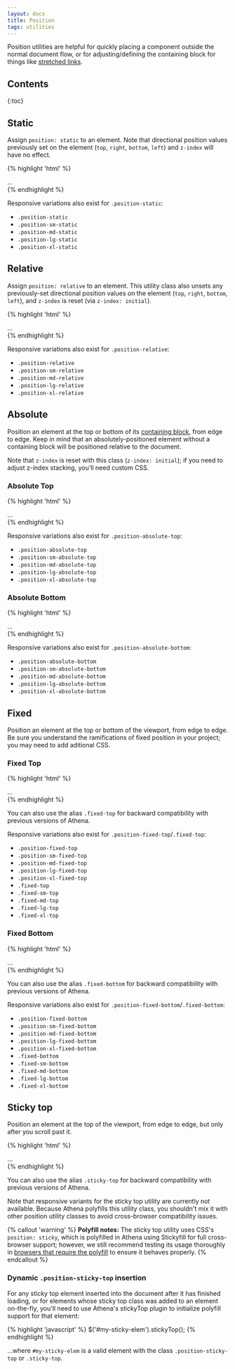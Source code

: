 ```yaml
---
layout: docs
title: Position
tags: utilities
---
```


Position utilities are helpful for quickly placing a component outside the normal document flow, or for adjusting/defining the containing block for things like [stretched links](./../stretched-links/).


## Contents

{:toc}


## Static

Assign `position: static` to an element.  Note that directional position values previously set on the element (`top`, `right`, `bottom`, `left`) and `z-index` will have no effect.

{% highlight 'html' %}
<div class="position-static">...</div>
{% endhighlight %}

Responsive variations also exist for `.position-static`:

- `.position-static`
- `.position-sm-static`
- `.position-md-static`
- `.position-lg-static`
- `.position-xl-static`


## Relative

Assign `position: relative` to an element.  This utility class also unsets any previously-set directional position values on the element (`top`, `right`, `bottom`, `left`), and `z-index` is reset (via `z-index: initial`).

{% highlight 'html' %}
<div class="position-relative">...</div>
{% endhighlight %}

Responsive variations also exist for `.position-relative`:

- `.position-relative`
- `.position-sm-relative`
- `.position-md-relative`
- `.position-lg-relative`
- `.position-xl-relative`


## Absolute

Position an element at the top or bottom of its [containing block](./../stretched-links/#identifying-the-containing-block), from edge to edge. Keep in mind that an absolutely-positioned element without a containing block will be positioned relative to the document.

Note that `z-index` is reset with this class (`z-index: initial`); if you need to adjust z-index stacking, you'll need custom CSS.

### Absolute Top

{% highlight 'html' %}
<div class="position-absolute-top">...</div>
{% endhighlight %}

Responsive variations also exist for `.position-absolute-top`:

- `.position-absolute-top`
- `.position-sm-absolute-top`
- `.position-md-absolute-top`
- `.position-lg-absolute-top`
- `.position-xl-absolute-top`

### Absolute Bottom

{% highlight 'html' %}
<div class="position-absolute-bottom">...</div>
{% endhighlight %}

Responsive variations also exist for `.position-absolute-bottom`:

- `.position-absolute-bottom`
- `.position-sm-absolute-bottom`
- `.position-md-absolute-bottom`
- `.position-lg-absolute-bottom`
- `.position-xl-absolute-bottom`


## Fixed

Position an element at the top or bottom of the viewport, from edge to edge. Be sure you understand the ramifications of fixed position in your project; you may need to add aditional CSS.

### Fixed Top

{% highlight 'html' %}
<div class="position-fixed-top">...</div>
{% endhighlight %}

You can also use the alias `.fixed-top` for backward compatibility with previous versions of Athena.

Responsive variations also exist for `.position-fixed-top`/`.fixed-top`:

- `.position-fixed-top`
- `.position-sm-fixed-top`
- `.position-md-fixed-top`
- `.position-lg-fixed-top`
- `.position-xl-fixed-top`
- `.fixed-top`
- `.fixed-sm-top`
- `.fixed-md-top`
- `.fixed-lg-top`
- `.fixed-xl-top`

### Fixed Bottom

{% highlight 'html' %}
<div class="position-fixed-bottom">...</div>
{% endhighlight %}

You can also use the alias `.fixed-bottom` for backward compatibility with previous versions of Athena.

Responsive variations also exist for `.position-fixed-bottom`/`.fixed-bottom`:

- `.position-fixed-bottom`
- `.position-sm-fixed-bottom`
- `.position-md-fixed-bottom`
- `.position-lg-fixed-bottom`
- `.position-xl-fixed-bottom`
- `.fixed-bottom`
- `.fixed-sm-bottom`
- `.fixed-md-bottom`
- `.fixed-lg-bottom`
- `.fixed-xl-bottom`


## Sticky top

Position an element at the top of the viewport, from edge to edge, but only after you scroll past it.

{% highlight 'html' %}
<div class="position-sticky-top">...</div>
{% endhighlight %}

You can also use the alias `.sticky-top` for backward compatibility with previous versions of Athena.

Note that responsive variants for the sticky top utility are currently not available.  Because Athena polyfills this utility class, you shouldn't mix it with other position utility classes to avoid cross-browser compatibility issues.

{% callout 'warning' %}
**Polyfill notes:** The sticky top utility uses CSS's `position: sticky`, which is polyfilled in Athena using Stickyfill for full cross-browser support; however, we still recommend testing its usage thoroughly in [browsers that require the polyfill](http://caniuse.com/#search=sticky) to ensure it behaves properly.
{% endcallout %}

### Dynamic `.position-sticky-top` insertion

For any sticky top element inserted into the document after it has finished loading, or for elements whose sticky top class was added to an element on-the-fly, you'll need to use Athena's stickyTop plugin to initialize polyfill support for that element:

{% highlight 'javascript' %}
$('#my-sticky-elem').stickyTop();
{% endhighlight %}

...where `#my-sticky-elem` is a valid element with the class `.position-sticky-top` or `.sticky-top`.
